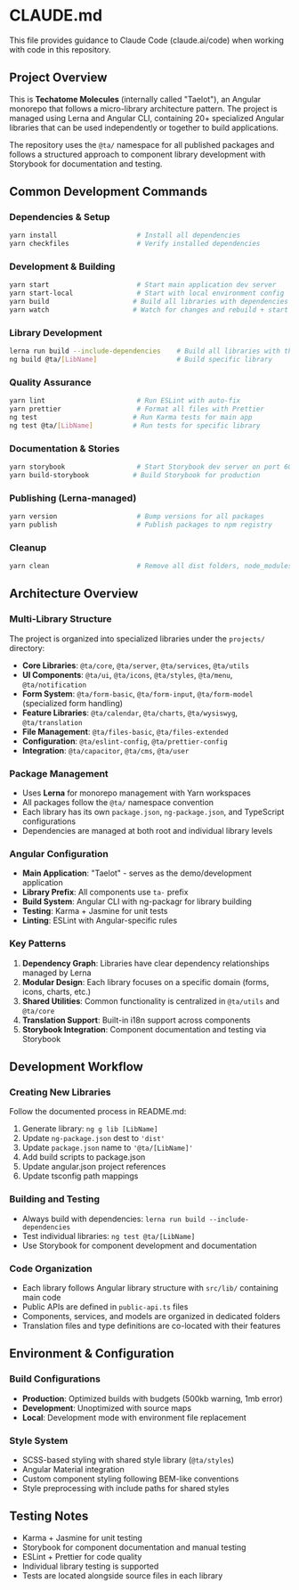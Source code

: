 # CLAUDE.md

This file provides guidance to Claude Code (claude.ai/code) when working with code in this repository.

## Project Overview

This is **Techatome Molecules** (internally called "Taelot"), an Angular monorepo that follows a micro-library architecture pattern. The project is managed using Lerna and Angular CLI, containing 20+ specialized Angular libraries that can be used independently or together to build applications.

The repository uses the `@ta/` namespace for all published packages and follows a structured approach to component library development with Storybook for documentation and testing.

## Common Development Commands

### Dependencies & Setup

```bash
yarn install                    # Install all dependencies
yarn checkfiles                 # Verify installed dependencies
```

### Development & Building

```bash
yarn start                      # Start main application dev server
yarn start-local                # Start with local environment config
yarn build                     # Build all libraries with dependencies using Lerna
yarn watch                     # Watch for changes and rebuild + start dev server
```

### Library Development

```bash
lerna run build --include-dependencies    # Build all libraries with their dependencies
ng build @ta/[LibName]                    # Build specific library
```

### Quality Assurance

```bash
yarn lint                       # Run ESLint with auto-fix
yarn prettier                   # Format all files with Prettier
ng test                        # Run Karma tests for main app
ng test @ta/[LibName]          # Run tests for specific library
```

### Documentation & Stories

```bash
yarn storybook                  # Start Storybook dev server on port 6006
yarn build-storybook           # Build Storybook for production
```

### Publishing (Lerna-managed)

```bash
yarn version                    # Bump versions for all packages
yarn publish                    # Publish packages to npm registry
```

### Cleanup

```bash
yarn clean                      # Remove all dist folders, node_modules, and lock files
```

## Architecture Overview

### Multi-Library Structure

The project is organized into specialized libraries under the `projects/` directory:

- **Core Libraries**: `@ta/core`, `@ta/server`, `@ta/services`, `@ta/utils`
- **UI Components**: `@ta/ui`, `@ta/icons`, `@ta/styles`, `@ta/menu`, `@ta/notification`
- **Form System**: `@ta/form-basic`, `@ta/form-input`, `@ta/form-model` (specialized form handling)
- **Feature Libraries**: `@ta/calendar`, `@ta/charts`, `@ta/wysiswyg`, `@ta/translation`
- **File Management**: `@ta/files-basic`, `@ta/files-extended`
- **Configuration**: `@ta/eslint-config`, `@ta/prettier-config`
- **Integration**: `@ta/capacitor`, `@ta/cms`, `@ta/user`

### Package Management

- Uses **Lerna** for monorepo management with Yarn workspaces
- All packages follow the `@ta/` namespace convention
- Each library has its own `package.json`, `ng-package.json`, and TypeScript configurations
- Dependencies are managed at both root and individual library levels

### Angular Configuration

- **Main Application**: "Taelot" - serves as the demo/development application
- **Library Prefix**: All components use `ta-` prefix
- **Build System**: Angular CLI with ng-packagr for library building
- **Testing**: Karma + Jasmine for unit tests
- **Linting**: ESLint with Angular-specific rules

### Key Patterns

1. **Dependency Graph**: Libraries have clear dependency relationships managed by Lerna
2. **Modular Design**: Each library focuses on a specific domain (forms, icons, charts, etc.)
3. **Shared Utilities**: Common functionality is centralized in `@ta/utils` and `@ta/core`
4. **Translation Support**: Built-in i18n support across components
5. **Storybook Integration**: Component documentation and testing via Storybook

## Development Workflow

### Creating New Libraries

Follow the documented process in README.md:

1. Generate library: `ng g lib [LibName]`
2. Update `ng-package.json` dest to `'dist'`
3. Update `package.json` name to `'@ta/[LibName]'`
4. Add build scripts to package.json
5. Update angular.json project references
6. Update tsconfig path mappings

### Building and Testing

- Always build with dependencies: `lerna run build --include-dependencies`
- Test individual libraries: `ng test @ta/[LibName]`
- Use Storybook for component development and documentation

### Code Organization

- Each library follows Angular library structure with `src/lib/` containing main code
- Public APIs are defined in `public-api.ts` files
- Components, services, and models are organized in dedicated folders
- Translation files and type definitions are co-located with their features

## Environment & Configuration

### Build Configurations

- **Production**: Optimized builds with budgets (500kb warning, 1mb error)
- **Development**: Unoptimized with source maps
- **Local**: Development mode with environment file replacement

### Style System

- SCSS-based styling with shared style library (`@ta/styles`)
- Angular Material integration
- Custom component styling following BEM-like conventions
- Style preprocessing with include paths for shared styles

## Testing Notes

- Karma + Jasmine for unit testing
- Storybook for component documentation and manual testing
- ESLint + Prettier for code quality
- Individual library testing is supported
- Tests are located alongside source files in each library

